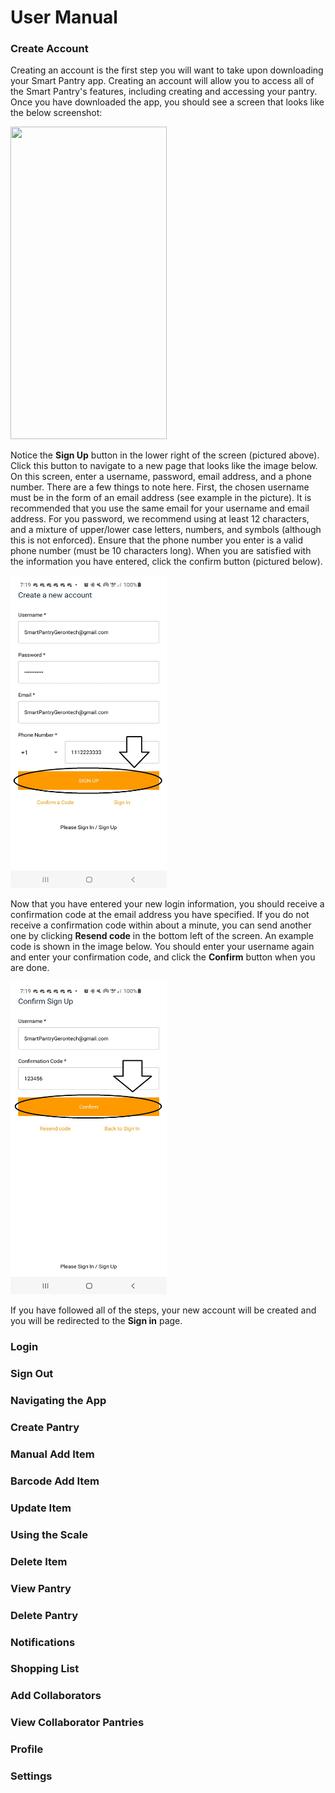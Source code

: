 # User Manual
### Create Account
Creating an account is the first step you will want to take upon downloading your Smart Pantry app. Creating an account will allow you to access all of the Smart Pantry's features, including creating and accessing your pantry. Once you have downloaded the app, you should see a screen that looks like the below screenshot:

<img src="./images/createaccount1.jpg" height="500px" width="250px"></img>

Notice the **Sign Up** button in the lower right of the screen (pictured above). Click this button to navigate to a new page that looks like the image below. On this screen, enter a username, password, email address, and a phone number. There are a few things to note here. First, the chosen username must be in the form of an email address (see example in the picture). It is recommended that you use the same email for your username and email address. For you password, we recommend using at least 12 characters, and a mixture of upper/lower case letters, numbers, and symbols (although this is not enforced). Ensure that the phone number you enter is a valid phone number (must be 10 characters long). When you are satisfied with the information you have entered, click the confirm button (pictured below).

<img src="./images/createpantry2.jpg" height="500px" width="250px"></img>

Now that you have entered your new login information, you should receive a confirmation code at the email address you have specified. If you do not receive a confirmation code within about a minute, you can send another one by clicking **Resend code** in the bottom left of the screen. An example code is shown in the image below. You should enter your username again and enter your confirmation code, and click the **Confirm** button when you are done.

<img src="./images/createpantry3.jpg" height="500px" width="250px"></img>

If you have followed all of the steps, your new account will be created and you will be redirected to the **Sign in** page.

### Login
### Sign Out
### Navigating the App
### Create Pantry
### Manual Add Item
### Barcode Add Item
### Update Item
### Using the Scale
### Delete Item
### View Pantry
### Delete Pantry
### Notifications
### Shopping List
### Add Collaborators
### View Collaborator Pantries
### Profile
### Settings
